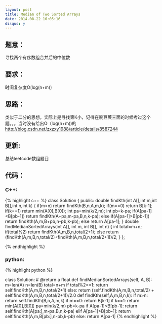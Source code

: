 ```yaml
---
layout: post
title: Median of Two Sorted Arrays
date: 2014-08-22 16:05:16
disqus: y
---
```


## 题意：
寻找两个有序数组合并后的中位数

## 要求：
时间复杂度O(log(n+m))

## 思路：
类似于二分的思想，实际上是寻找第K小，记得在豌豆荚三面的时候考过这个题。。。当时没有给出O（log(n+m))的
http://blog.csdn.net/zxzxy1988/article/details/8587244

## 更新:
总结leetcode数组题目

## 代码：

### C++:

{% highlight c++ %}
class Solution {
public:
    double findKth(int A[],int m,int B[],int n,int k)
    {
        if(m>n)
            return findKth(B,n,A,m,k);
        if(m==0)
            return B[k-1];
        if(k==1)
            return min(A[0],B[0]);
        int pa=min(k/2,m);
        int pb=k-pa;
        if(A[pa-1]<B[pb-1])
            return findKth(A+pa,m-pa,B,n,k-pa);
        else if(A[pa-1]>B[pb-1])
            return findKth(A,m,B+pb,n-pb,k-pb);
        else
            return A[pa-1];
    }
    double findMedianSortedArrays(int A[], int m, int B[], int n) {
        int total=m+n;
        if(total%2)
            return findKth(A,m,B,n,total/2+1);
        else
            return (findKth(A,m,B,n,total/2)+findKth(A,m,B,n,total/2+1))/2;
    }
};


 {% endhighlight %}
### python:

{% highlight python %}

class Solution:
    # @return a float
    def findMedianSortedArrays(self, A, B):
        m=len(A)
        n=len(B)
        total=n+m
        if total%2==1:
            return self.findKth(A,m,B,n,total/2+1)
        else:
            return (self.findKth(A,m,B,n,total/2) + self.findKth(A,m,B,n,total/2+1))/2.0
    def findKth(self,A,m,B,n,k):
        if m>n:
            return self.findKth(B,n,A,m,k)
        if m==0:
            return B[k-1]
        if k==1:
            return min(A[0],B[0])
        pa=min(k/2,m)
        pb=k-pa
        if A[pa-1]<B[pb-1]:
            return self.findKth(A[pa:],m-pa,B,n,k-pa)
        elif A[pa-1]>B[pb-1]:
            return self.findKth(A,m,B[pb:],n-pb,k-pb)
        else:
            return A[pa-1]
 {% endhighlight %}
